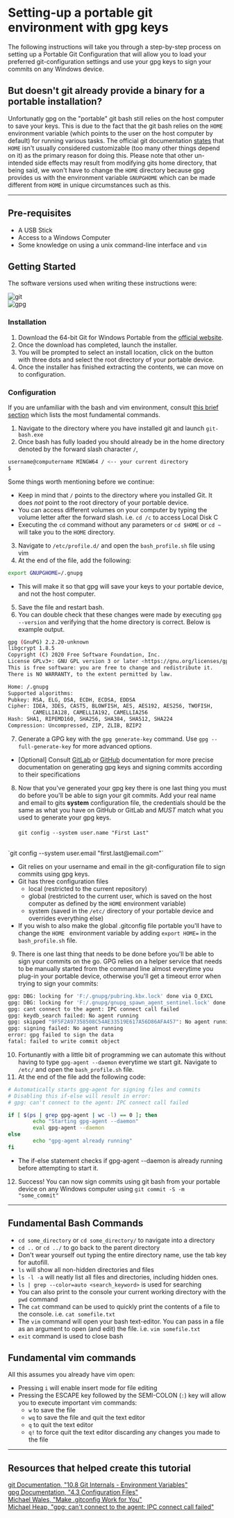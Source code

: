 # Setting-up a portable git environment with gpg keys

The following instructions will take you through a step-by-step process on setting up a Portable Git Configuration that will allow you to load your preferred git-configuration settings and use your gpg keys to sign your commits on any Windows device. 

## But doesn't git already provide a binary for a portable installation? 

Unfortunatly gpg on the "portable" git bash still relies on the host computer to save your keys.  This is due to the fact that the git bash relies on the `HOME` environment variable (which points to the user on the host computer by default) for running various tasks.  The official git documentation [states](https://git-scm.com/book/en/v2/Git-Internals-Environment-Variables "Git Documentation: Chapter 10, Section 8 - Environment Variables") that `HOME` isn't usually considered customizable (too many other things depend on it) as the primary reason for doing this.  Please note that other un-intended side effects may result from modifying gits home directory, that being said, we won't have to change the `HOME` directory because gpg provides us with the environment variable `GNUPGHOME` which can be made different from `HOME` in unique circumstances such as this. 
___
## Pre-requisites
- A USB Stick
- Access to a Windows Computer
- Some knowledge on using a unix command-line interface and `vim`

## Getting Started

The software versions used when writing these instructions were:

![git](https://img.shields.io/badge/git-2.27.0-4fc08d.svg?colorA=2c3e50&style=flat-square)
<br>
![gpg](https://img.shields.io/badge/gpg-2.2.20-4fc08d.svg?colorA=2c3e50&style=flat-square)

### Installation

1. Download the 64-bit Git for Windows Portable from the [official website](https://git-scm.com/download/win). 
2. Once the download has completed, launch the installer.  
3. You will be prompted to select an install location, click on the button with three dots and select the root directory of your portable device. 
4. Once the installer has finished extracting the contents, we can move on to configuration. 

### Configuration
If you are unfamiliar with the bash and vim environment, consult [this brief section](#Fundamental-Bash-Commands) which lists the most fundamental commands.  

1. Navigate to the directory where you have installed git and launch `git-bash.exe`
2. Once bash has fully loaded you should already be in the home directory denoted by the forward slash character `/`,  
```bash
username@computername MINGW64 / <-- your current directory
$
```
Some things worth mentioning before we continue: 
- Keep in mind that `/` points to the directory where you installed Git.  It does _not_ point to the root directory of your portable device. 
- You can access different volumes on your computer by typing the volume letter after the forward slash. i.e. `cd /c` to access Local Disk C
- Executing the `cd` command without any parameters or `cd $HOME` or `cd ~` will take you to the `HOME` directory. 
3. Navigate to `/etc/profile.d/` and open the `bash_profile.sh` file using vim
4. At the end of the file, add the following:
```bash
export GNUPGHOME=/.gnupg
```
- This will make it so that gpg will save your keys to your portable device, and not the host computer. 
5. Save the file and restart bash. 
6. You can double check that these changes were made by executing `gpg --version` and verifying that the home directory is correct. Below is example output. 
```bash
gpg (GnuPG) 2.2.20-unknown
libgcrypt 1.8.5
Copyright (C) 2020 Free Software Foundation, Inc.
License GPLv3+: GNU GPL version 3 or later <https://gnu.org/licenses/gpl.html>
This is free software: you are free to change and redistribute it.
There is NO WARRANTY, to the extent permitted by law.

Home: /.gnupg
Supported algorithms:
Pubkey: RSA, ELG, DSA, ECDH, ECDSA, EDDSA
Cipher: IDEA, 3DES, CAST5, BLOWFISH, AES, AES192, AES256, TWOFISH,
        CAMELLIA128, CAMELLIA192, CAMELLIA256
Hash: SHA1, RIPEMD160, SHA256, SHA384, SHA512, SHA224
Compression: Uncompressed, ZIP, ZLIB, BZIP2
```
7. Generate a GPG key with the `gpg generate-key` command.  Use `gpg --full-generate-key` for more advanced options. 
- [Optional] Consult [GitLab](https://docs.gitlab.com/ee/user/project/repository/gpg_signed_commits/) or [GitHub](https://docs.github.com/en/enterprise/2.19/user/github/authenticating-to-github/signing-commits) documentation for more precise documentation on generating gpg keys and signing commits according to their specifications
8. Now that you've generated your gpg key there is one last thing you must do before you'll be able to sign your git commits. Add your real name and email to gits <b>system</b> configuration file, the credentials should be the same as what you have on GitHub or GitLab and _MUST_ match what you used to generate your gpg keys.<br><br> 
`git config --system user.name "First Last"`
<br>
`git config --system user.email "first.last@email.com"`

- Git relies on your username and email in the git-configuration file to sign commits using gpg keys. 
- Git has three configuration files
    - local (restricted to the current repository)
    - global (restricted to the current user, which is saved on the host computer as defined by the `HOME` environment variable)
    - system (saved in the `/etc/` directory of your portable device and overrides everything else)
- If you wish to also make the global .gitconfig file portable you'll have to change the `HOME ` environment variable by adding `export HOME=` in the `bash_profile.sh` file.
9. There is one last thing that needs to be done before you'll be able to sign your commits on the go.  GPG relies on a helper service that needs to be manually started from the command line almost everytime you plug-in your portable device, otherwise you'll get a timeout error when trying to sign your commits:
```bash
gpg: DBG: locking for 'F:/.gnupg/pubring.kbx.lock' done via O_EXCL
gpg: DBG: locking for 'F:/.gnupg/gnupg_spawn_agent_sentinel.lock' done via O_EXCL
gpg: cant connect to the agent: IPC connect call failed
gpg: keydb_search failed: No agent running
gpg: skipped "9F5F2A97358508C54AE33519E617A56D86AFA457": No agent running
gpg: signing failed: No agent running
error: gpg failed to sign the data
fatal: failed to write commit object
```
10. Fortunantly with a little bit of programming we can automate this without having to type `gpg-agent --daemon` everytime we start git. Navigate to `/etc/` and open the `bash_profile.sh` file.
11. At the end of the file add the following code:
```bash
# Automatically starts gpg-agent for signing files and commits
# Disabling this if-else will result in error:
# gpg: can't connect to the agent: IPC connect call failed

if [ $(ps | grep gpg-agent | wc -l) == 0 ]; then
        echo "Starting gpg-agent --daemon"
        eval gpg-agent --daemon
else
        echo "gpg-agent already running"
fi
```
- The if-else statement checks if gpg-agent --daemon is already running before attempting to start it. 
12. Success! You can now sign commits using git bash from your portable device on any Windows computer using `git commit -S -m "some_commit"`
---

## Fundamental Bash Commands
- `cd some_directory` or `cd some_directory/` to navigate into a directory
- `cd ..` or `cd ../` to go back to the parent directory
- Don't wear yourself out typing the entire directory name, use the tab key for autofill. 
- `ls` will show all non-hidden directories and files
- `ls -l -a` will neatly list all files and directories, including hidden ones.
- `ls | grep --color=auto <search_keyword>` is used for searching 
- You can also print to the console your current working directory with the `pwd` command
- The `cat` command can be used to quickly print the contents of a file to the console. i.e. `cat somefile.txt`
- The `vim` command will open your bash text-editor.  You can pass in a file as an argument to open (and edit) the file. i.e. `vim somefile.txt`
- `exit` command is used to close bash

## Fundamental vim commands
All this assumes you already have vim open:
- Pressing `i` will enable insert mode for file editing
- Pressing the ESCAPE key followed by the SEMI-COLON (`:`) key will allow you to execute important vim commands:
    - `w` to save the file
    - `wq` to save the file and quit the text editor
    - `q` to quit the text editor 
    - `q!` to force quit the text editor discarding any changes you made to the file
---
## Resources that helped create this tutorial
[git Documentation, "10.8 Git Internals - Environment Variables"](https://git-scm.com/book/en/v2/Git-Internals-Environment-Variables)
<br>
[gpg Documentation, "4.3 Configuration Files"](https://www.gnupg.org/documentation/manuals/gnupg/GPG-Configuration.html)
<br>
[Michael Wales, "Make .gitconfig Work for You"](http://michaelwales.com/articles/make-gitconfig-work-for-you/)
<br>
[Michael Heap, "gpg: can't connect to the agent: IPC connect call failed"](https://michaelheap.com/gpg-cant-connect-to-the-agent-ipc-connect-call-failed/)

